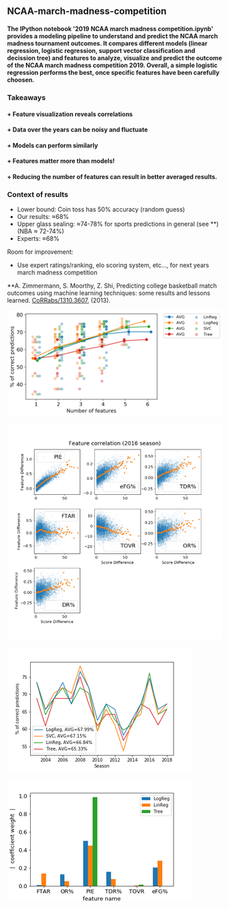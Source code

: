 ## NCAA-march-madness-competition

#### The IPython notebook '2019 NCAA march madness competition.ipynb' provides a modeling pipeline to understand and predict the NCAA march madness tournament outcomes. It compares different models (linear regression, logistic regression, support vector classification and decission tree) and features to analyze, visualize and predict the outcome of the NCAA march madness competition 2019. Overall, a simple logistic regression performs the best, once specific features have been carefully choosen.

### Takeaways
#### + Feature visualization reveals correlations
#### + Data over the years can be noisy and fluctuate
#### + Models can perform similarly
#### + Features matter more than models!
#### + Reducing the number of features can result in better averaged results.

### Context of results
- Lower bound: Coin toss has 50% accuracy (random guess)
- Our results: ≈68%
- Upper glass sealing: ≈74-78% for sports predictions in general (see **)
                        (NBA ≈ 72-74%)
- Experts: ≈68%

Room for improvement:
- Use expert ratings/ranking, elo scoring system, etc…, for next years march madness competition

**A. Zimmermann, S. Moorthy, Z. Shi, Predicting college basketball match outcomes using machine learning techniques: some results and lessons learned.  [CoRRabs/1310.3607](https://dblp.org/db/journals/corr/corr1310.html), (2013).

![Number of features versus accuracy of model](https://github.com/anose001/NCAA-march-madness-competition/blob/master/Features_vs_accuracy.png)

![Correlation of features](https://github.com/anose001/NCAA-march-madness-competition/blob/master/Feature_Correlation.png)

![Model comparison](https://github.com/anose001/NCAA-march-madness-competition/blob/master/Models_Compared_4_features.png)

![Weight of coefficients](https://github.com/anose001/NCAA-march-madness-competition/blob/master/Coefficient_Weight.png)
